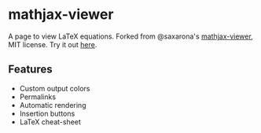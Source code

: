 # mathjax-viewer
A page to view LaTeX equations. Forked from @saxarona's [mathjax-viewer](https://github.com/saxarona/mathjax-viewer), MIT license.
Try it out [here](https://naughty-kalam-a1f827.netlify.app/).

## Features
* Custom output colors
* Permalinks
* Automatic rendering
* Insertion buttons
* LaTeX cheat-sheet